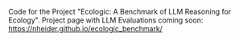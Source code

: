 Code for the Project "Ecologic: A Benchmark of LLM Reasoning for Ecology". 
Project page with LLM Evaluations coming soon: https://nheider.github.io/ecologic_benchmark/ 
